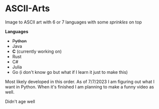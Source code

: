 # ASCII-Arts
Image to ASCII art with 6 or 7 languages with some *sprinkles* on top 

**Languages**
- ~~Python~~ 
- Java
- **C** (currently working on)
- Rust
- C#
- Julia
- Go (i don't know go but what if I learn it just to make this)

Most likely developed in this order. As of 7/7/2023 I am figuring out what I want in Python.
When it's finished I am planning to make a funny video as well. 

Didn't age well
